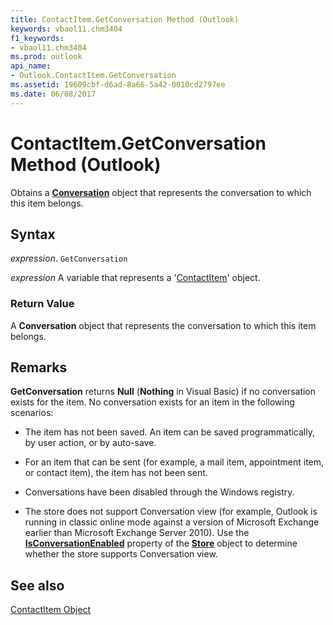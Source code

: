 ```yaml
---
title: ContactItem.GetConversation Method (Outlook)
keywords: vbaol11.chm3404
f1_keywords:
- vbaol11.chm3404
ms.prod: outlook
api_name:
- Outlook.ContactItem.GetConversation
ms.assetid: 19609cbf-d6ad-8a66-5a42-0010cd2797ee
ms.date: 06/08/2017
---
```



# ContactItem.GetConversation Method (Outlook)

Obtains a  **[Conversation](Outlook.Conversation.md)** object that represents the conversation to which this item belongs.


## Syntax

 _expression_. `GetConversation`

 _expression_ A variable that represents a '[ContactItem](Outlook.ContactItem.md)' object.


### Return Value

A  **Conversation** object that represents the conversation to which this item belongs.


## Remarks

 **GetConversation** returns **Null** (**Nothing** in Visual Basic) if no conversation exists for the item. No conversation exists for an item in the following scenarios:


- The item has not been saved. An item can be saved programmatically, by user action, or by auto-save.
    
- For an item that can be sent (for example, a mail item, appointment item, or contact item), the item has not been sent.
    
- Conversations have been disabled through the Windows registry.
    
- The store does not support Conversation view (for example, Outlook is running in classic online mode against a version of Microsoft Exchange earlier than Microsoft Exchange Server 2010). Use the  **[IsConversationEnabled](Outlook.Store.IsConversationEnabled.md)** property of the **[Store](Outlook.Store.md)** object to determine whether the store supports Conversation view.
    



## See also


[ContactItem Object](Outlook.ContactItem.md)

